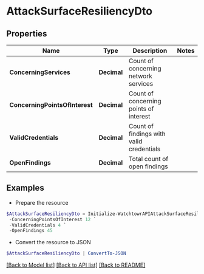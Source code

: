 # AttackSurfaceResiliencyDto
## Properties

Name | Type | Description | Notes
------------ | ------------- | ------------- | -------------
**ConcerningServices** | **Decimal** | Count of concerning network services | 
**ConcerningPointsOfInterest** | **Decimal** | Count of concerning points of interest | 
**ValidCredentials** | **Decimal** | Count of findings with valid credentials | 
**OpenFindings** | **Decimal** | Total count of open findings | 

## Examples

- Prepare the resource
```powershell
$AttackSurfaceResiliencyDto = Initialize-WatchtowrAPIAttackSurfaceResiliencyDto  -ConcerningServices 8 `
 -ConcerningPointsOfInterest 12 `
 -ValidCredentials 4 `
 -OpenFindings 45
```

- Convert the resource to JSON
```powershell
$AttackSurfaceResiliencyDto | ConvertTo-JSON
```

[[Back to Model list]](../README.md#documentation-for-models) [[Back to API list]](../README.md#documentation-for-api-endpoints) [[Back to README]](../README.md)

